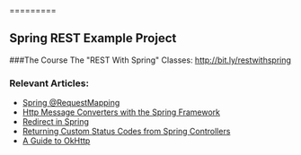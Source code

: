 =========

## Spring REST Example Project

###The Course
The "REST With Spring" Classes: http://bit.ly/restwithspring

### Relevant Articles:
- [Spring @RequestMapping](http://www.baeldung.com/spring-requestmapping)
- [Http Message Converters with the Spring Framework](http://www.baeldung.com/spring-httpmessageconverter-rest)
- [Redirect in Spring](http://www.baeldung.com/spring-redirect-and-forward)
- [Returning Custom Status Codes from Spring Controllers](http://www.baeldung.com/spring-mvc-controller-custom-http-status-code)
- [A Guide to OkHttp](http://www.baeldung.com/guide-to-okhttp)
